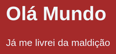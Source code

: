 <!DOCTYPE html>
<html lang="pt-br"> 
    <head>
        <meta charset="UTF-8">
        <meta name="viewport" content="width=device-width, initial-scake=1.0">
        <meta http-equiv="x-ua-compatible" content="ie=edge">
        <title> Meu primeiro programa...</title>
        <style>
            body {
                background-color: brown;
                color: aliceblue;
                font: normal 20pt Arial;
            }
        </style>
    </head>
    <body>
        <h1>Olá Mundo</h1>
        <p> Já me livrei da maldição</p>
        <script>
            window.alert('MINHA PRIMEIRA MENSAGE')
            window.confirm('Está gostando de JS') //comentariios realizados com moderacao   
            window.prompt('Qual o seu nome')
        </script>
</html>  
